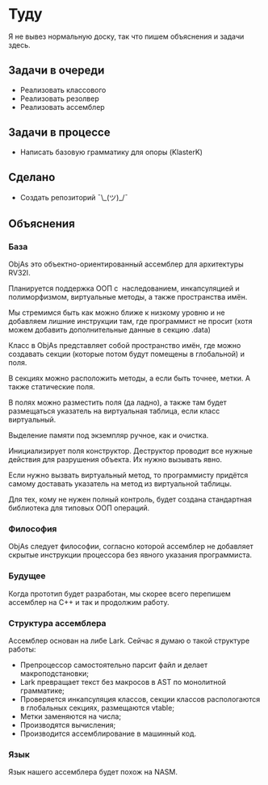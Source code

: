 # Туду

Я не вывез нормальную доску, так что пишем объяснения и задачи здесь.

## Задачи в очереди

- Реализовать классового
- Реализовать резолвер
- Реализовать ассемблер

## Задачи в процессе

- Написать базовую грамматику для опоры (KlasterK)

## Сделано

- Создать репозиторий ¯\\\_(ツ)\_/¯

## Объяснения

### База

ObjAs это объектно-ориентированный ассемблер для архитектуры RV32I.

Планируется поддержка ООП с  наследованием, инкапсуляцией и полиморфизмом, виртуальные методы, 
а также пространства имён.

Мы стремимся быть как можно ближе к низкому уровню и не добавляем лишние инструкции там,
где программист не просит (хотя можем добавить дополнительные данные в секцию .data)

Класс в ObjAs представляет собой пространство имён, где можно создавать секции 
(которые потом будут помещены в глобальной) и поля.

В секциях можно расположить методы, а если быть точнее, метки. А также статические поля.

В полях можно разместить поля (да ладно), а также там будет размещаться указатель на
виртуальная таблица, если класс виртуальный.

Выделение памяти под экземпляр ручное, как и очистка.

Инициализирует поля конструктор. Деструктор проводит все нужные действия для разрушения объекта. 
Их нужно вызывать явно.

Если нужно вызвать виртуальный метод, то программисту придётся самому доставать указатель 
на метод из виртуальной таблицы.

Для тех, кому не нужен полный контроль, будет создана стандартная библиотека для типовых 
ООП операций.

### Философия

ObjAs следует философии, согласно которой ассемблер не добавляет скрытые инструкции процессора 
без явного указания программиста.

### Будущее

Когда прототип будет разработан, мы скорее всего перепишем ассемблер на C++ и так
и продолжим работу.

### Структура ассемблера

Ассемблер основан на либе Lark. Сейчас я думаю о такой структуре работы:

- Препроцессор самостоятельно парсит файл и делает макроподстановки;
- Lark превращает текст без макросов в AST по монолитной грамматике;
- Проверяется инкапсуляция классов, секции классов распологаются в глобальных секциях,
  размещаются vtable;
- Метки заменяются на числа;
- Производятся вычисления;
- Производится ассемблирование в машинный код.

### Язык

Язык нашего ассемблера будет похож на NASM.
